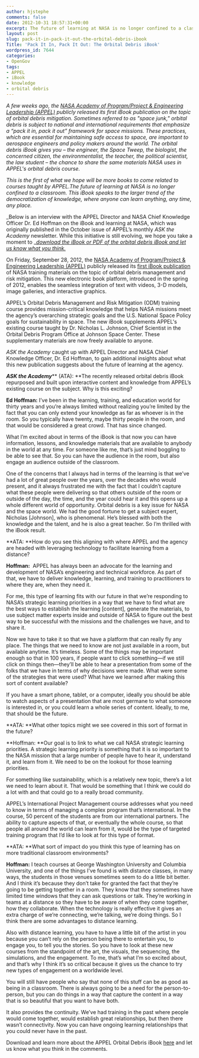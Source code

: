```yaml
---
author: hjstephe
comments: false
date: 2012-10-31 18:57:31+00:00
excerpt: The future of learning at NASA is no longer confined to a classroom.
layout: post
slug: pack-it-in-pack-it-out-the-orbital-debris-ibook
Title: 'Pack It In, Pack It Out: The Orbital Debris iBook'
wordpress_id: 7644
categories:
- OpenGov
tags:
- APPEL
- iBook
- knowledge
- orbital debris
---
```


_A few weeks ago, the [NASA Academy of Program/Project & Engineering Leadership (APPEL)](http://www.nasa.gov/offices/oce/appel/home/index.html) publicly released its first iBook publication on the topic of orbital debris mitigation. Sometimes referred to as "space junk," orbital debris is subject to national and international requirements that emphasize a “pack it in, pack it out” framework for space missions. These practices, which are essential for maintaining safe access to space, are important to aerospace engineers and policy makers around the world. The orbital debris iBook gives you – the engineer, the Space Tweep, the biologist, the concerned citizen, the environmentalist, the teacher, the political scientist, the law student – the chance to share the same materials NASA uses in APPEL's orbital debris course._

_This is the first of what we hope will be more books to come related to courses taught by APPEL.The future of learning at NASA is no longer confined to a classroom. This iBook speaks to the larger trend of the democratization of knowledge, where anyone can learn anything, any time, any place._

_Below is an interview with the APPEL Director and NASA Chief Knowledge Officer Dr. Ed Hoffman on the iBook and learning at NASA, which was originally published in the October issue of APPEL’s monthly _ASK the Academy_ newsletter. While this initiative is still evolving, we hope you take a moment to __[download the iBook or PDF of the orbital debris iBook and let us know what you think.](http://www.nasa.gov/offices/oce/appel/knowledge/publications/appel-releases-ibook.html)_

On Friday, September 28, 2012, the [NASA Academy of Program/Project & Engineering Leadership (APPEL)](http://www.nasa.gov/offices/oce/appel/home/index.html) publicly released its [first iBook publication](http://www.nasa.gov/offices/oce/appel/knowledge/publications/appel-releases-ibook.html%20%20http://www.nasa.gov/offices/oce/appel/knowledge/publications/appel-releases-ibook.html) of NASA training materials on the topic of orbital debris management and risk mitigation. This new electronic book platform, introduced in the spring of 2012, enables the seamless integration of text with videos, 3-D models, image galleries, and interactive graphics.

APPEL’s Orbital Debris Management and Risk Mitigation (ODM) training course provides mission-critical knowledge that helps NASA missions meet the agency’s overarching strategic goals and the U.S. National Space Policy goals for sustainability in space. The new iBook supplements APPEL's existing course taught by Dr. Nicholas L. Johnson, Chief Scientist in the Orbital Debris Program Office at Johnson Space Center. These supplementary materials are now freely available to anyone.

_ASK the Academy_ caught up with APPEL Director and NASA Chief Knowledge Officer, Dr. Ed Hoffman, to gain additional insights about what this new publication suggests about the future of learning at the agency.

**_ASK the Academy_**** (ATA): **The recently released orbital debris iBook repurposed and built upon interactive content and knowledge from APPEL’s existing course on the subject. Why is this exciting?

**Ed Hoffman:** I’ve been in the learning, training, and education world for thirty years and you’re always limited without realizing you’re limited by the fact that you can only extend your knowledge as far as whoever is in the room. So you typically have twenty, maybe thirty people in the room, and that would be considered a great crowd. That has since changed.

What I’m excited about in terms of the iBook is that now you can have information, lessons, and knowledge materials that are available to anybody in the world at any time. For someone like me, that’s just mind boggling to be able to see that. So you can have the audience in the room, but also engage an audience outside of the classroom.

One of the concerns that I always had in terms of the learning is that we’ve had a lot of great people over the years, over the decades who would present, and it always frustrated me with the fact that I couldn’t capture what these people were delivering so that others outside of the room or outside of the day, the time, and the year could hear it and this opens up a whole different world of opportunity. Orbital debris is a key issue for NASA and the space world. We had the good fortune to get a subject expert, Nicholas [Johnson], who is phenomenal. He’s blessed with both the knowledge and the talent, and he is also a great teacher. So I’m thrilled with the iBook result.

**ATA: **How do you see this aligning with where APPEL and the agency are headed with leveraging technology to facilitate learning from a distance?

**Hoffman:**  APPEL has always been an advocate for the learning and development of NASA’s engineering and technical workforce. As part of that, we have to deliver knowledge, learning, and training to practitioners to where they are, when they need it.

For me, this type of learning fits with our future in that we’re responding to NASA’s strategic learning priorities in a way that we have to find what are the best ways to establish the learning [content], generate the materials, to use subject matter experts inside and outside of NASA to figure out the best way to be successful with the missions and the challenges we have, and to share it.

Now we have to take it so that we have a platform that can really fly any place. The things that we need to know are not just available in a room, but available anytime. It’s timeless. Some of the things may be important enough so that in 100 years, if people want to click something—if we still click on things then—they’ll be able to hear a presentation from some of the folks that we have in terms of why decisions were made. What were some of the strategies that were used? What have we learned after making this sort of content available?

If you have a smart phone, tablet, or a computer, ideally you should be able to watch aspects of a presentation that are most germane to what someone is interested in, or you could learn a whole series of content. Ideally, to me, that should be the future.

**ATA: **What other topics might we see covered in this sort of format in the future?

**Hoffman: **Our goal is to link to what we call NASA strategic learning priorities. A strategic learning priority is something that it is so important to the NASA mission that a large number of people have to hear it, understand it, and learn from it. We need to be on the lookout for those learning priorities.

For something like sustainability, which is a relatively new topic, there’s a lot we need to learn about it. That would be something that I think we could do a lot with and that could go to a really broad community.

APPEL’s International Project Management course addresses what you need to know in terms of managing a complex program that’s international. In the course, 50 percent of the students are from our international partners. The ability to capture aspects of that, or eventually the whole course, so that people all around the world can learn from it, would be the type of targeted training program that I’d like to look at for this type of format.

**ATA: **What sort of impact do you think this type of learning has on more traditional classroom environments?

**Hoffman:** I teach courses at George Washington University and Columbia University, and one of the things I’ve found is with distance classes, in many ways, the students in those venues sometimes seem to do a little bit better. And I think it’s because they don’t take for granted the fact that they’re going to be getting together in a room. They know that they sometimes have limited time windows that they can ask questions or talk. They’re working in teams at a distance so they have to be aware of when they come together, how they collaborate. When the technology is really effective it gives an extra charge of we’re connecting, we’re talking, we’re doing things. So I think there are some advantages to distance learning.

Also with distance learning, you have to have a little bit of the artist in you because you can’t rely on the person being there to entertain you, to engage you, to tell you the stories. So you have to look at these new courses from the standpoint of the art, the visuals, the sequencing, the simulations, and the engagement. To me, that’s what I’m so excited about, and that’s why I think it’s so critical because it gives us the chance to try new types of engagement on a worldwide level.

You will still have people who say that none of this stuff can be as good as being in a classroom. There is always going to be a need for the person-to-person, but you can do things in a way that capture the content in a way that is so beautiful that you want to have both.

It also provides the continuity. We’ve had training in the past where people would come together, would establish great relationships, but then there wasn’t connectivity. Now you can have ongoing learning relationships that you could never have in the past.

Download and learn more about the APPEL Orbital Debris iBook [here](http://www.nasa.gov/offices/oce/appel/knowledge/publications/appel-releases-ibook.html) and let us know what you think in the comments.
